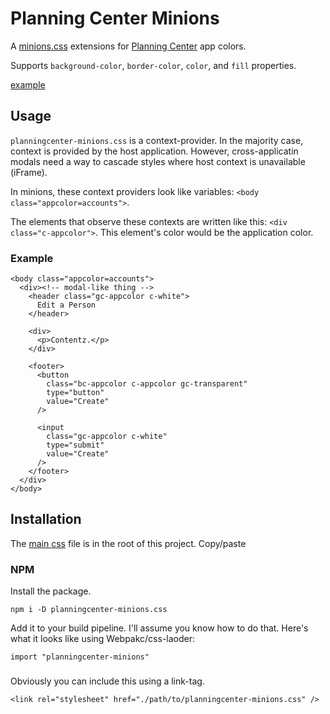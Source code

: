 # Planning Center Minions

A [minions.css](https://github.com/chantastic/minions.css) extensions for [Planning Center](https://planning.center/) app colors.

Supports `background-color`, `border-color`, `color`, and `fill` properties.

[example](http://chantastic.github.io/planningcenter-minions.css)

## Usage

`planningcenter-minions.css` is a context-provider. In the majority case, context is provided by the host application. However, cross-applicatin modals need a way to cascade styles where host context is unavailable (iFrame).

In minions, these context providers look like variables: `<body class="appcolor=accounts">`.

The elements that observe these contexts are written like this: `<div class="c-appcolor">`. This element's color would be the application color.

### Example

```
<body class="appcolor=accounts">
  <div><!-- modal-like thing -->
    <header class="gc-appcolor c-white">
      Edit a Person
    </header>

    <div>
      <p>Contentz.</p>
    </div>

    <footer>
      <button
        class="bc-appcolor c-appcolor gc-transparent"
        type="button"
        value="Create"
      />

      <input
        class="gc-appcolor c-white"
        type="submit"
        value="Create"
      />
    </footer>
  </div>
</body>
```

## Installation

The [main css](./planningcenter-minions.css) file is in the root of this project. Copy/paste 

### NPM

Install the package.

```
npm i -D planningcenter-minions.css
```

Add it to your build pipeline. I'll assume you know how to do that. Here's what it looks like using Webpakc/css-laoder:

```
import "planningcenter-minions"
```

### <link />

Obviously you can include this using a link-tag.

```
<link rel="stylesheet" href="./path/to/planningcenter-minions.css" />
```